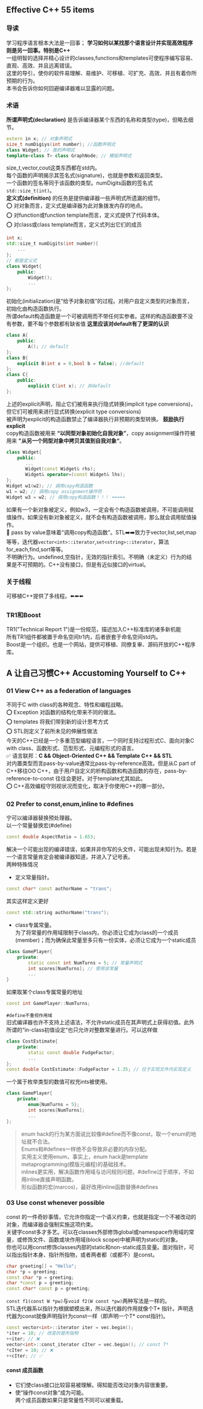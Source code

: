 ## Effective C++ 55 items
### 导读
学习程序语言根本大法是一回事； **学习如何以某找那个语言设计并实现高效程序则是另一回事。特别是C++**<br>
一组明智的选择并精心设计的classes,functions和templates可使程序编写容易、直观、高效、并且远离错误。<br>
这里的导引，使你的软件易理解、易维护、可移植、可扩充、高效、并且有着你所预期的行为。<br>
本书会告诉你如何回避编译器难以显露的问题。<br>
### 术语
**所谓声明式(declaration)** 是告诉编译器某个东西的名称和类型(type)，但略去细节。
```cpp
extern in x; // 对象声明式
size_t numDigiys(int number); //函数声明式
class Widget; // 类的声明式
template<class T> class GraphNode; // 模版声明式
```

size_t,vector,cout这类东西都在std内。<br>
每个函数的声明揭示其签名式(signature)，也就是参数和返回类型。<br>
一个函数的签名等同于该函数的类型。numDigits函数的签名式`std::size_t(int)`。<br>
**定义式(definition)** 的任务是提供编译器一些声明式所遗漏的细节。<br>
⭕️ 对对象而言，定义式是编译器为此对象拨发内存的地点。<br>
⭕️ 对function或function template而言，定义式提供了代码本体。<br>
⭕️ 对class或class template而言，定义式列出它们的成员<br>
```cpp
int x;
std::size_t numDigits(int number){
    ...
};
// 都是定义式
class Widget{  
    public:
        Widget();
        ...
};

```
初始化(initialization)是“给予对象初值”的过程。对用户自定义类型的对象而言，初始化由构造函数执行。<br>
所谓default构造函数是一个可被调用而不带任何实参者。这样的构造函数要不没有参数，要不每个参数都有缺省值 **这里应该对default有了更深的认识**<br>
```cpp
class A{
    public:
        A(); // default
};
class B{
    explicit B(int x = 0,bool b = false); //default
};
class C{
    public:
        explicit C(int x); // 非default
};
```
上述的explicit声明，阻止它们被用来执行隐式转换(implicit type conversions)，但它们可被用来进行显式转换(explicit type conversions)<br>
被声明为explicit的构造函数禁止了编译器执行非预期的类型转换。 **鼓励执行explicit**<br>
copy构造函数被用来 **“以同型对象初始化自我对象”**，copy assignment操作符被用来 **"从另一个同型对象中拷贝其值到自我对象“**。<br>
```cpp
class Widget{
    public:
       ...
       Widget(const Widget& rhs);
       Widget& operator=(const Widget& lhs);
};
Widget w1(w2); // 调用copy构造函数
w1 = w2; // 调用copy assignment操作符
Widget w3 = w2; // 调用copy构造函数！！！ ⬅️⬅️⬅️⬅️⬅️
```
如果有一个新对象被定义，例如w3，一定会有个构造函数被调用，不可能调用赋值操作。如果没有新对象被定义，就不会有构造函数被调用，那么就会调用赋值操作。<br>
🌈 pass by value意味着“调用copy构造函数”。STL➡️➡️致力于vector,list,set,map等等，迭代器`vector<int>::iterator`,`set<string>::iterator`，算法for_each,find,sort等等。<br>
不明确行为。undefined,空指针，无效的指针索引。不明确（未定义）行为的结果是不可预期的。C++没有接口，但是有近似接口的virtual。<br>
### 关于线程
可移植C++提供了多线程。⬅️⬅️⬅️
### TR1和Boost
TR1("Technical Report 1")是一份规范，描述加入C++标准库的诸多新机能<br>
所有TR1组件都被置于命名空间tr1内，后者嵌套于命名空间std内。<br>
Boost是一个组织。也是一个网站，提供可移植、同僚复审、源码开放的C++程序库。<br>

## A 让自己习惯C++ Accustoming Yourself to C++
### 01 View C++ as a federation of languages
不同于C with class的各种观念、特性和编程战略。<br>
⭕️ Exception 对函数的结构化带来不同的做法。<br>
⭕️ templates 将我们带到新的设计思考方式<br>
⭕️ STL则定义了前所未见的伸展性做法<br>
今天的C++已经是一个多重范型编程语言，一个同时支持过程形式C、面向对象C with class、函数形式、范型形式、元编程形式的语言。<br>
✅ 语言联邦：**C && Object-Oriented C++ && Template C++ && STL**<br> 
对内置类型而言pass-by-value通常比pass-by-reference高效。但是从C part of C++移往OO C++，由于用户自定义的析构函数和构造函数的存在，pass-by-reference-to-const 往往会更好。对于template尤其如此。<br>
⭕️ C++高效编程守则视状况而变化，取决于你使用C++的哪一部分。<br>

### 02 Prefer to const,enum,inline to #defines
宁可以编译器替换预处理器。<br>
以一个常量替换宏(#define)
```cpp
const double AspectRatio = 1.653;
```
解决一个可能出现的编译错误，如果并非你写的头文件，可能出现未知行为。若是一个语言常量肯定会被编译器知道，并进入了记号表。<br>
两种特殊情况<br>
* 定义常量指针。
```cpp
const char* const authorName = "trans";
```
其实这样定义更好
```cpp
const std::string authorName("trans");
```
* class专属常量。<br>
为了将常量的作用域限制于class内，你必须让它成为class的一个成员(member)；而为确保此常量至多只有一份实体，必须让它成为一个static成员
```cpp
class GamePlayer{
    private:
        static const int NumTurns = 5; // 常量声明式
        int scores[NumTurns]; // 使用该常量
        ...
}
```
如果取某个class专属常量的地址
```cpp
const int GamePlayer::NumTurns;
```
`#define不重视作用域`<br>
旧式编译器也许不支持上述语法，不允许static成员在其声明式上获得初值。此外所谓的“in-class初值设定“也只允许对整数常量进行。可以这样做
```cpp
class CostEstimate{
    private:
        static const double FudgeFactor;
        ...
};
const double CostEstimate::FudgeFactor = 1.35; // 位于实现文件内实现定义
```
一个属于枚举类型的数值可权充ints被使用。<br>
```cpp
class GamePlayer{
    private:
        enum{NumTurns = 5};
        int scores[NumTurns];
        ...
};
```
> enum hack的行为某方面说比较像#define而不像const，取一个enum的地址就不合法。<br>
Enums和#defines一样绝不会导致非必要的内存分配。<br>
> 实用主义使用enum，事实上，enum hack是template metaprogramming(模版元编程)的基础技术。<br>
inlines更实用，解决函数作用域与访问规则问题，#define过于顺序，不如用inline直接声明函数。<br>
形似函数的宏(marcos)，最好改用inline函数替换#defines<br>

### 03 Use const whenever possible
const 的一件奇妙事情，它允许你指定一个语义约束，也就是指定一个不被改动的对象，而编译器会强制实施这项约束。<br>
关键字const多才多艺。可以在classes外部修饰global或namespace作用域的常量，或修饰文件、函数或块作用域(block scope)中被声明为static的对象。<br>
你也可以用const修饰classes内部的static和non-static成员变量。面对指针，可以指出指针本身、指针所指物，或者两者都（或都不）是const。<br>
```cpp
char greeting[] = "Hello";
char *p = greeting;
const char *p = greeting;
char *const p = greeting;
const char* const p = greeting;
```
`const f1(const W *pw)`与`void f2(W const *pw)`两种写法是一样的。<br>
STL迭代器系以指针为根据塑模出来，所以迭代器的作用就像个T* 指针。声明迭代器为const就像声明指针为const一样（即声明一个T* const指针)。
```cpp
const vector<int>::iterator iter = vec.begin();
*iter = 10; // 改变的是所指物
++iter; // ❌
vector<int>::const_iterator cIter = vec.begin(); // const T*
*cIter = 10; // ❌
++cIter; // ✅
```
#### const 成员函数
* 它们使class接口比较容易被理解。得知能否改动对象内容很重要。<br>
* 使“操作const对象“成为可能。<br>
两个成员函数如果只是常量性不同可以被重载。<br>
